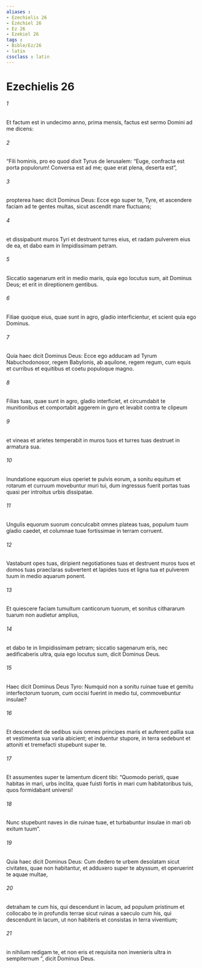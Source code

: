```yaml
---
aliases : 
- Ezechielis 26
- Ézéchiel 26
- Ez 26
- Ezekiel 26
tags : 
- Bible/Ez/26
- latin
cssclass : latin
---
```


# Ezechielis 26

###### 1
Et factum est in undecimo anno, prima mensis, factus est sermo Domini ad me dicens: 
###### 2
“Fili hominis, pro eo quod dixit Tyrus de Ierusalem: “Euge, confracta est porta populorum! Conversa est ad me; quae erat plena, deserta est”,
###### 3
propterea haec dicit Dominus Deus: Ecce ego super te, Tyre, et ascendere faciam ad te gentes multas, sicut ascendit mare fluctuans;
###### 4
et dissipabunt muros Tyri et destruent turres eius, et radam pulverem eius de ea, et dabo eam in limpidissimam petram.
###### 5
Siccatio sagenarum erit in medio maris, quia ego locutus sum, ait Dominus Deus; et erit in direptionem gentibus.
###### 6
Filiae quoque eius, quae sunt in agro, gladio interficientur, et scient quia ego Dominus.
###### 7
Quia haec dicit Dominus Deus: Ecce ego adducam ad Tyrum Nabuchodonosor, regem Babylonis, ab aquilone, regem regum, cum equis et curribus et equitibus et coetu populoque magno.
###### 8
Filias tuas, quae sunt in agro, gladio interficiet, et circumdabit te munitionibus et comportabit aggerem in gyro et levabit contra te clipeum
###### 9
et vineas et arietes temperabit in muros tuos et turres tuas destruet in armatura sua.
###### 10
Inundatione equorum eius operiet te pulvis eorum, a sonitu equitum et rotarum et curruum movebuntur muri tui, dum ingressus fuerit portas tuas quasi per introitus urbis dissipatae.
###### 11
Ungulis equorum suorum conculcabit omnes plateas tuas, populum tuum gladio caedet, et columnae tuae fortissimae in terram corruent.
###### 12
Vastabunt opes tuas, diripient negotiationes tuas et destruent muros tuos et domos tuas praeclaras subvertent et lapides tuos et ligna tua et pulverem tuum in medio aquarum ponent.
###### 13
Et quiescere faciam tumultum canticorum tuorum, et sonitus cithararum tuarum non audietur amplius,
###### 14
et dabo te in limpidissimam petram; siccatio sagenarum eris, nec aedificaberis ultra, quia ego locutus sum, dicit Dominus Deus.
###### 15
Haec dicit Dominus Deus Tyro: Numquid non a sonitu ruinae tuae et gemitu interfectorum tuorum, cum occisi fuerint in medio tui, commovebuntur insulae? 
###### 16
Et descendent de sedibus suis omnes principes maris et auferent pallia sua et vestimenta sua varia abicient; et induentur stupore, in terra sedebunt et attoniti et tremefacti stupebunt super te. 
###### 17
Et assumentes super te lamentum dicent tibi: “Quomodo peristi, quae habitas in mari, urbs inclita, quae fuisti fortis in mari cum habitatoribus tuis, quos formidabant universi!
###### 18
Nunc stupebunt naves in die ruinae tuae, et turbabuntur insulae in mari ob exitum tuum”.
###### 19
Quia haec dicit Dominus Deus: Cum dedero te urbem desolatam sicut civitates, quae non habitantur, et adduxero super te abyssum, et operuerint te aquae multae, 
###### 20
detraham te cum his, qui descendunt in lacum, ad populum pristinum et collocabo te in profundis terrae sicut ruinas a saeculo cum his, qui descendunt in lacum, ut non habiteris et consistas in terra viventium; 
###### 21
in nihilum redigam te, et non eris et requisita non invenieris ultra in sempiternum ”, dicit Dominus Deus.
